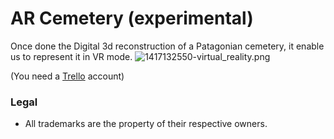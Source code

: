 # AR Cemetery (experimental)

Once done the Digital 3d reconstruction of a Patagonian cemetery, it enable us to represent it in VR mode.
![1417132550-virtual_reality.png](https://bitbucket.org/repo/akGo9kM/images/2168235008-1417132550-virtual_reality.png)

(You need a [Trello](https://trello.com/) account)


### Legal ###

* All trademarks are the property of their respective owners.